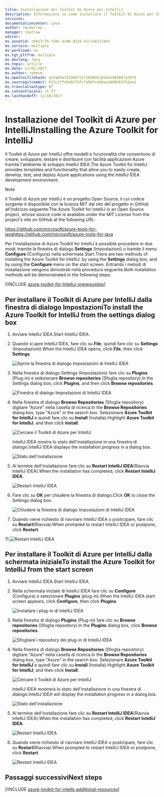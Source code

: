 ```yaml
---
title: Installazione del Toolkit di Azure per IntelliJ
description: Informazioni su come installare il Toolkit di Azure per IntelliJ.
services: 
documentationcenter: java
author: rmcmurray
manager: routlaw
editor: 
ms.assetid: c6817c7b-f28c-4c06-8216-41c7a8117de3
ms.service: multiple
ms.workload: na
ms.tgt_pltfrm: multiple
ms.devlang: Java
ms.topic: article
ms.date: 11/01/2017
ms.author: robmcm
ms.openlocfilehash: e15a03a7d10d67217565895103e5e58e807a3976
ms.sourcegitcommit: 613c1ffd2e0279fc7a96fca98aa1809563f52ee1
ms.translationtype: HT
ms.contentlocale: it-IT
ms.lasthandoff: 11/18/2017
---
```

# <a name="installing-the-azure-toolkit-for-intellij"></a><span data-ttu-id="8cf26-103">Installazione del Toolkit di Azure per IntelliJ</span><span class="sxs-lookup"><span data-stu-id="8cf26-103">Installing the Azure Toolkit for IntelliJ</span></span>

<span data-ttu-id="8cf26-104">Il Toolkit di Azure per IntelliJ offre modelli e funzionalità che consentono di creare, sviluppare, testare e distribuire con facilità applicazioni Azure tramite l'ambiente di sviluppo IntelliJ IDEA.</span><span class="sxs-lookup"><span data-stu-id="8cf26-104">The Azure Toolkit for IntelliJ provides templates and functionality that allow you to easily create, develop, test, and deploy Azure applications using the IntelliJ IDEA development environment.</span></span>

> [!NOTE] 
> 
> <span data-ttu-id="8cf26-105">Il Toolkit di Azure per IntelliJ è un progetto Open Source, il cui codice sorgente è disponibile con la licenza MIT dal sito del progetto in GitHub all'indirizzo seguente:</span><span class="sxs-lookup"><span data-stu-id="8cf26-105">The Azure Toolkit for IntelliJ is an Open Source project, whose source code is available under the MIT License from the project's site on GitHub at the following URL:</span></span> 
> 
> <span data-ttu-id="8cf26-106"><https://github.com/microsoft/azure-tools-for-java></span><span class="sxs-lookup"><span data-stu-id="8cf26-106"><https://github.com/microsoft/azure-tools-for-java></span></span> 
> 

<span data-ttu-id="8cf26-107">Per l'installazione di Azure Toolkit for IntelliJ è possibile procedere in due modi: tramite la finestra di dialogo **Settings** (Impostazioni) o tramite il menu **Configure** (Configura) nella schermata Start.</span><span class="sxs-lookup"><span data-stu-id="8cf26-107">There are two methods of installing the Azure Toolkit for IntelliJ: by using the **Settings** dialog box, and by using the **Configure** menu on the start screen.</span></span> <span data-ttu-id="8cf26-108">Entrambi i metodi di installazione vengono dimostrati nella procedura seguente.</span><span class="sxs-lookup"><span data-stu-id="8cf26-108">Both installation methods will be demonstrated in the following steps.</span></span>

[!INCLUDE [azure-toolkit-for-IntelliJ-prerequisites](../includes/azure-toolkit-for-intellij-prerequisites.md)]

## <a name="to-install-the-azure-toolkit-for-intellij-from-the-settings-dialog-box"></a><span data-ttu-id="8cf26-109">Per installare il Toolkit di Azure per IntelliJ dalla finestra di dialogo Impostazioni</span><span class="sxs-lookup"><span data-stu-id="8cf26-109">To install the Azure Toolkit for IntelliJ from the settings dialog box</span></span>

1. <span data-ttu-id="8cf26-110">Avviare IntelliJ IDEA.</span><span class="sxs-lookup"><span data-stu-id="8cf26-110">Start IntelliJ IDEA.</span></span>

1. <span data-ttu-id="8cf26-111">Quando si apre IntelliJ IDEA, fare clic su **File**, quindi fare clic su **Settings** (Impostazioni).</span><span class="sxs-lookup"><span data-stu-id="8cf26-111">When the IntelliJ IDEA opens, click **File**, then click **Settings**.</span></span>
   
   ![Aprire la finestra di dialogo Impostazioni di IntelliJ IDEA][01a]

1. <span data-ttu-id="8cf26-113">Nella finestra di dialogo Settings (Impostazioni) fare clic su **Plugins** (Plug-in) e selezionare **Browse repositories** (Sfoglia repository).</span><span class="sxs-lookup"><span data-stu-id="8cf26-113">In the Settings dialog box, click **Plugins**, and then click **Browse repositories**.</span></span>
   
   ![Finestra di dialogo Impostazioni di IntelliJ IDEA][02a]

1. <span data-ttu-id="8cf26-115">Nella finestra di dialogo **Browse Repositories** (Sfoglia repository) digitare "Azure" nella casella di ricerca.</span><span class="sxs-lookup"><span data-stu-id="8cf26-115">In the **Browse Repositories** dialog box, type "Azure" in the search box.</span></span> <span data-ttu-id="8cf26-116">Selezionare **Azure Toolkit for IntelliJ** e quindi fare clic su **Install** (Installa).</span><span class="sxs-lookup"><span data-stu-id="8cf26-116">Highlight **Azure Toolkit for IntelliJ**, and then click **Install**.</span></span>
   
   ![Cercare il Toolkit di Azure per IntelliJ][03]
   
   <span data-ttu-id="8cf26-118">IntelliJ IDEA mostra lo stato dell'installazione in una finestra di dialogo.</span><span class="sxs-lookup"><span data-stu-id="8cf26-118">IntelliJ IDEA displays the installation progress in a dialog box.</span></span>
   
   ![Stato dell'installazione][04]

1. <span data-ttu-id="8cf26-120">Al termine dell'installazione fare clic su **Restart IntelliJ IDEA**(Riavvia IntelliJ IDEA).</span><span class="sxs-lookup"><span data-stu-id="8cf26-120">When the installation has completed, click **Restart IntelliJ IDEA**.</span></span>
   
   ![Restart IntelliJ IDEA][05]

1. <span data-ttu-id="8cf26-122">Fare clic su **OK** per chiudere la finestra di dialogo.</span><span class="sxs-lookup"><span data-stu-id="8cf26-122">Click **OK** to close the Settings dialog box.</span></span>
   
   ![Chiudere la finestra di dialogo Impostazioni di IntelliJ IDEA][06]

1. <span data-ttu-id="8cf26-124">Quando viene richiesto di riavviare IntelliJ IDEA o posticipare, fare clic su **Restart**(Riavvia).</span><span class="sxs-lookup"><span data-stu-id="8cf26-124">When prompted to restart IntelliJ IDEA or postpone, click **Restart**.</span></span>
   
<span data-ttu-id="8cf26-125">1</span><span class="sxs-lookup"><span data-stu-id="8cf26-125">1</span></span>   ![Restart IntelliJ IDEA][07]

## <a name="to-install-the-azure-toolkit-for-intellij-from-the-start-screen"></a><span data-ttu-id="8cf26-127">Per installare il Toolkit di Azure per IntelliJ dalla schermata iniziale</span><span class="sxs-lookup"><span data-stu-id="8cf26-127">To install the Azure Toolkit for IntelliJ from the start screen</span></span>

1. <span data-ttu-id="8cf26-128">Avviare IntelliJ IDEA.</span><span class="sxs-lookup"><span data-stu-id="8cf26-128">Start IntelliJ IDEA.</span></span>

1. <span data-ttu-id="8cf26-129">Nella schermata iniziale di IntelliJ IDEA fare clic su **Configure** (Configura) e selezionare **Plugins** (plug-in).</span><span class="sxs-lookup"><span data-stu-id="8cf26-129">When the IntelliJ IDEA start screen appears, click **Configure**, then click **Plugins**.</span></span>
   
   ![Installare i plug-in di IntelliJ IDEA][01b]

1. <span data-ttu-id="8cf26-131">Nella finestra di dialogo **Plugins** (Plug-in) fare clic su **Browse repositories** (Sfoglia repository).</span><span class="sxs-lookup"><span data-stu-id="8cf26-131">In the **Plugins** dialog box, click **Browse repositories**.</span></span>
   
   ![Sfogliare i repository dei plug-in di IntelliJ IDEA][02b]

1. <span data-ttu-id="8cf26-133">Nella finestra di dialogo **Browse Repositories** (Sfoglia repository) digitare "Azure" nella casella di ricerca.</span><span class="sxs-lookup"><span data-stu-id="8cf26-133">In the **Browse Repositories** dialog box, type "Azure" in the search box.</span></span> <span data-ttu-id="8cf26-134">Selezionare **Azure Toolkit for IntelliJ** e quindi fare clic su **Install** (Installa).</span><span class="sxs-lookup"><span data-stu-id="8cf26-134">Highlight **Azure Toolkit for IntelliJ**, and then click **Install**.</span></span>
   
   ![Cercare il Toolkit di Azure per IntelliJ][03]
   
   <span data-ttu-id="8cf26-136">IntelliJ IDEA mostrerà lo stato dell'installazione in una finestra di dialogo.</span><span class="sxs-lookup"><span data-stu-id="8cf26-136">IntelliJ IDEA will display the installation progress in a dialog box.</span></span>
   
   ![Stato dell'installazione][04]

1. <span data-ttu-id="8cf26-138">Al termine dell'installazione fare clic su **Restart IntelliJ IDEA**(Riavvia IntelliJ IDEA).</span><span class="sxs-lookup"><span data-stu-id="8cf26-138">When the installation has completed, click **Restart IntelliJ IDEA**.</span></span>
   
   ![Restart IntelliJ IDEA][05]

1. <span data-ttu-id="8cf26-140">Quando viene richiesto di riavviare IntelliJ IDEA o posticipare, fare clic su **Restart**(Riavvia).</span><span class="sxs-lookup"><span data-stu-id="8cf26-140">When prompted to restart IntelliJ IDEA or postpone, click **Restart**.</span></span>
   
   ![Restart IntelliJ IDEA][07]

## <a name="next-steps"></a><span data-ttu-id="8cf26-142">Passaggi successivi</span><span class="sxs-lookup"><span data-stu-id="8cf26-142">Next steps</span></span>

[!INCLUDE [azure-toolkit-for-intellij-additional-resources](../includes/azure-toolkit-for-intellij-additional-resources.md)]

<!-- URL List -->

<!-- IMG List -->

[01a]: media/azure-toolkit-for-intellij-installation/01-intellij-file-settings.png
[01b]: media/azure-toolkit-for-intellij-installation/01-intellij-configure-dropdown.png
[02a]: media/azure-toolkit-for-intellij-installation/02-intellij-settings-dialog.png
[02b]: media/azure-toolkit-for-intellij-installation/02-intellij-plugins-dialog.png
[03]: media/azure-toolkit-for-intellij-installation/03-intellij-browse-repositories.png
[04]: media/azure-toolkit-for-intellij-installation/04-install-progress.png
[05]: media/azure-toolkit-for-intellij-installation/05-restart-intellij.png
[06]: media/azure-toolkit-for-intellij-installation/06-intellij-settings-dialog.png
[07]: media/azure-toolkit-for-intellij-installation/07-restart-intellij.png
